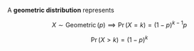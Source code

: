 A **geometric distribution** represents

$$
X \sim \operatorname{Geometric}(p) \implies \Pr(X = k) = (1-p)^{k-1} p
$$

$$
\Pr(X > k) = (1-p)^k
$$